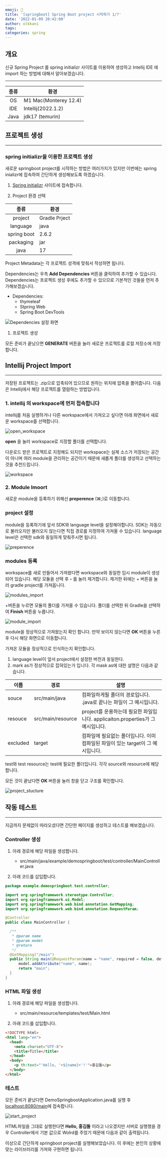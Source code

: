 ```yaml
---
emoji: 👻
title: '[springboot] Spring Boot project 시작하기 1/?'
date: '2022-01-09 20:42:00'
author: olkkani
tags:
categories: spring
---
```


## 개요

신규 Spring Project 를 spring initializr 사이트를 이용하여 생성하고 Intellij IDE 에 import 하는 방법에 대해서 알아보겠습니다.

---

| 종류   | 환경                     |
| :---: | ----------------------- |
| OS    | M1 Mac(Monterey 12.4)   |
| IDE   | Intellij(2022.1.2)      |
| Java  | jdk17 (temurin)         |

## 프로젝트 생성

---

### spring initializr을 이용한 프로젝트 생성

새로운 springboot project를 시작하는 방법은 여러가지가 있지만 이번에는 spring inializr에 접속하여 간단하게 생성해보도록 하겠습니다.

1. [Spring initializr](https://start.spring.io/) 사이트에 접속합니다.

2. Project 환경 선택

| 종류         | 환경           |
| :---:       | -----         |
| project     | Gradle Prject |
| language    | java          |
| spring boot | 2.6.2         |
| packaging   | jar           |
| java        | 17            |

Project Metadata는 각 프로젝트 성격에 맞춰서 작성하면 됩니다.

Dependencies는 우측 __Add Dependencies__ 버튼을 클릭하여 추가할 수 있습니다. Dependencies는 프로젝트 생성 후에도 추가할 수 있으므로 기본적인 것들을 먼저 추가해보겠습니다.

- Dependencies:
  - thymeleaf
  - Stpring Web
  - Spring Boot DevTools

![Dependencies 설정 화면](./11-start-initializr.png)

1. 프로젝트 생성

모든 준비가 끝났으면 __GENERATE__ 버튼을 눌러 새로운 프로젝트를 로컬 저장소에 저장합니다.

## Intellij Project Import

---

저장된 프로젝트는 .zip으로 압축되어 있으므로 원하는 위치에 압축을 풀어줍니다. 다음은 Intellij에서 해당 프로젝트를 열람하는 방법입니다.

### 1. intellij 의 workspace에 먼저 접속합니다

intellij를 처음 실행하거나 다른 workspace에서 가져오고 싶다면 아래 화면에서 새로운 workspace를 선택합니다.

![open_workspace](./12-open_workspace.png)

__open__ 을 눌러 workspace로 지정할 폴더를 선택합니다.

다운로드 받은 프로젝트로 지정해도 되지만 workspace는 실제 소스가 저장되는 공간이 아니며 여러 module을 관리하는 공간이기 때문에 새롭게 폴더를 생성하고 선택하는 것을 추천드립니다.

![workspace](./13-workspace.png)

### 2. Module Imoort

새로운 module을 등록하기 위해선 __preperence__ (⌘;)로 이동합니다.

### project 설정

module을 등록하기에 앞서 SDK와 language level을 설정해야합니다.
SDK는 자동으로 불러오지만 불러오지 않는다면 직접 경로를 지정하여 가져올 수 있습니다.
language level은 선택한 sdk와 동일하게 맞춰주시면 됩니다.

![preperence](./14-preperence.png)

### modules 등록

workspace를 새로 만들어서 가져왔다면 workspace와 동일한 임시 module이 생성되어 있습니다.
해당 모듈을 선택 후 __-__ 를 눌러 제거합니다. 제거한 뒤에는 + 버튼을 눌러 gradle project를 가져옵니다.

![modules_import](./15-module.png)

+버튼을 누르면 모듈의 폴더를 가져올 수 있습니다. 폴더를 선택한 뒤 Gradle을 선택하여 __Finish__ 버튼을 누릅니다.

![module_import](./16-import_module.png)

module을 정상적으로 가져왔는지 확인 합니다. 만약 보이지 않는다면 __OK__ 버튼을 누른 후 다시 해당 화면으로 이동합니다.

가져온 모듈을 정상적으로 인식하는지 확인합니다.

1. language level이 앞서 project에서 설정한 버전과 동일한다.
2. mark as가 정상적으로 잡혀있는가 입니다. 각 mask as에 대한 설명은 다음과 같습니다.

|이름|경로|설명|
|---|---------------|----|
|souce|src/main/java|컴파일하게될 폴더의 경로입니다. .java로 끝나는 파일이 그 예시입니다.|
|resouce|src/main/resource|project를 운용하는데 필요한 파일입니다. applicaiton.properties가 그 예시입니다.|
|excluded|target|컴파일에 필요없는 폴더입니다. 이미 컴파일된 파일이 있는 target이 그 예시입니다.|

test와 test resource는 test에 필요한 폴더입니다. 각각 source와 resource에 해당합니다.

모든 것이 끝났다면 __OK__ 버튼을 눌러 창을 닫고 구조를 확인합니다.

![project_stucture](./17-structure.jpeg)

## 작동 테스트

---

지금까지 문제없이 따라오셨다면 간단한 페이지를 생성하고 테스트를 해보겠습니다.

### Controller 생성

1. 아래 경로에 해당 파일을 생성합니다.
    - src/main/java/example/demospringboot/test/controller/MainController.java


2. 아래 코드를 삽입합니다.

  ``` java
package example.demospringboot.test.controller;

import org.springframework.stereotype.Controller;
import org.springframework.ui.Model;
import org.springframework.web.bind.annotation.GetMapping;
import org.springframework.web.bind.annotation.RequestParam;

@Controller
public class MainController {

    /**
     * @param name
     * @param model
     * @return
     */
    @GetMapping("/main")
    public String main(@RequestParam(name = "name", required = false, defaultValue = "Wolrd") String name, Model model){
        model.addAttribute("name", name);
        return "main";
    }
}
```

### HTML 파일 생성

1. 아래 경로에 해당 파일을 생성합니다.
    - src/main/resource/templates/test/Main.html

2. 아래 코드를 삽입합니다.

```html
<!DOCTYPE html>
<html lang="en">
  <head>
    <meta charset="UTF-8">
    <title>Title</title>
  </head>
  <body>
    <p th:text="'Hello, '+${name}+'!'">홍김돌</p>
  </body>
</html>
```

### 테스트

모든 준비가 끝났다면 DemoSpringbootApplication.java를 실행 후 [localhost:8080/main](localhost:8080/main)에 접속합니다.

![start_project](./18-runapplication.png)

HTML파일을 그대로 실행한다면 __Hello, 홍김돌__ 이라고 나오겠지만 서버로 실행했을 경우 Controller에서 기본 값으로 Wolrd를 주었기 때문에 다음과 같이 출력됩니다.

이상으로 간단하게 springboot project를 실행해보았습니다. 이 후에는 본인의 상황에 맞는 라이브러리를 가져와 구현하면 됩니다.

```toc
```